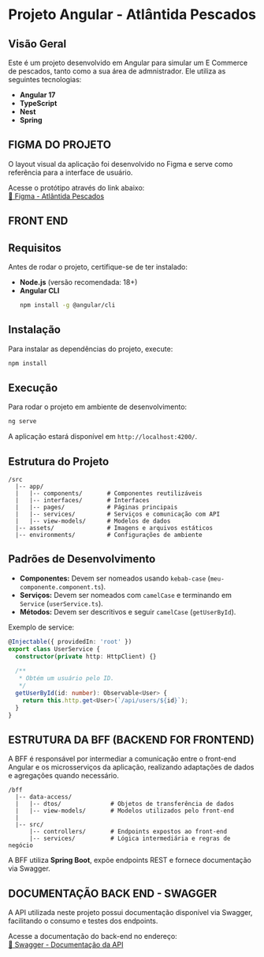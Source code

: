 
# Projeto Angular - Atlântida Pescados

## Visão Geral
Este é um projeto desenvolvido em Angular para simular um E Commerce de pescados, tanto como a sua área de admnistrador. Ele utiliza as seguintes tecnologias:

- **Angular 17**
- **TypeScript**
- **Nest**
- **Spring**

## FIGMA DO PROJETO
O layout visual da aplicação foi desenvolvido no Figma e serve como referência para a interface de usuário.

Acesse o protótipo através do link abaixo:  
[🔗 Figma - Atlântida Pescados](https://www.figma.com/design/4UtcTVA6LhZYmXx15MyCVV/E-Commerce?node-id=0-1&t=Ret8sq7ckXqS6p5O-1)

## FRONT END

## Requisitos
Antes de rodar o projeto, certifique-se de ter instalado:
- **Node.js** (versão recomendada: 18+)
- **Angular CLI**
  ```sh
  npm install -g @angular/cli
  ```

## Instalação
Para instalar as dependências do projeto, execute:
```sh
npm install
```

## Execução
Para rodar o projeto em ambiente de desenvolvimento:
```sh
ng serve
```
A aplicação estará disponível em `http://localhost:4200/`.

## Estrutura do Projeto
```
/src
  |-- app/
  |   |-- components/       # Componentes reutilizáveis
  |   |-- interfaces/       # Interfaces
  |   |-- pages/            # Páginas principais
  |   |-- services/         # Serviços e comunicação com API
  |   |-- view-models/      # Modelos de dados
  |-- assets/               # Imagens e arquivos estáticos
  |-- environments/         # Configurações de ambiente
```

## Padrões de Desenvolvimento
- **Componentes:** Devem ser nomeados usando `kebab-case` (`meu-componente.component.ts`).
- **Serviços:** Devem ser nomeados com `camelCase` e terminando em `Service` (`userService.ts`).
- **Métodos:** Devem ser descritivos e seguir `camelCase` (`getUserById`).

Exemplo de service:
```ts
@Injectable({ providedIn: 'root' })
export class UserService {
  constructor(private http: HttpClient) {}
  
  /**
   * Obtém um usuário pelo ID.
   */
  getUserById(id: number): Observable<User> {
    return this.http.get<User>(`/api/users/${id}`);
  }
}
```

## ESTRUTURA DA BFF (BACKEND FOR FRONTEND)
A BFF é responsável por intermediar a comunicação entre o front-end Angular e os microsserviços da aplicação, realizando adaptações de dados e agregações quando necessário.

```
/bff
  |-- data-access/
  |   |-- dtos/              # Objetos de transferência de dados
  |   |-- view-models/       # Modelos utilizados pelo front-end
  |
  |-- src/
      |-- controllers/       # Endpoints expostos ao front-end
      |-- services/          # Lógica intermediária e regras de negócio
```

A BFF utiliza **Spring Boot**, expõe endpoints REST e fornece documentação via Swagger.

## DOCUMENTAÇÃO BACK END - SWAGGER
A API utilizada neste projeto possui documentação disponível via Swagger, facilitando o consumo e testes dos endpoints.

Acesse a documentação do back-end no endereço:  
[🔗 Swagger - Documentação da API](https://atlantida-dad.onrender.com/swagger-ui/index.html#)

